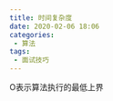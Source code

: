 ```yaml
---
title: 时间复杂度
date: 2020-02-06 18:06
categories: 
 - 算法
tags: 
 - 面试技巧
---
```

O表示算法执行的最低上界
<!-- more -->



